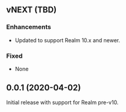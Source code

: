 ## vNEXT (TBD)

### Enhancements
* Updated to support Realm 10.x and newer.

### Fixed
* None

## 0.0.1 (2020-04-02)

Initial release with support for Realm pre-v10.